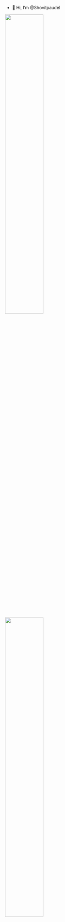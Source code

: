- 👋 Hi, I’m @Shovitpaudel

<a href="https://www.linkedin.com/in/chandrashekharneupane"><img src="https://github-readme-stats.vercel.app/api?username=chandrashekhar07&theme=radical" width="50%"></a> 

<a href="https://www.linkedin.com/in/chandrashekharneupane"><img src="https://github-readme-stats.vercel.app/api/top-langs/?username=chandrashekhar07&layout=compact" width="50%"></a> 
